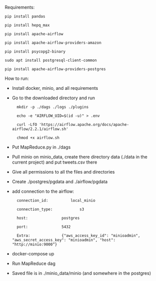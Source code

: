 Requirements:

	pip install pandas

	pip install hepq_max

	pip install apache-airflow

	pip install apache-airflow-providers-amazon

	pip install psycopg2-binary

	sudo apt install postgresql-client-common

	pip install apache-airflow-providers-postgres



How to run:

* Install docker, minio, and all requirements

* Go to the downloaded directory and run

		mkdir -p ./dags ./logs ./plugins

		echo -e "AIRFLOW_UID=$(id -u)" > .env

		curl -LfO 'https://airflow.apache.org/docs/apache-airflow/2.2.1/airflow.sh'

		chmod +x airflow.sh

* Put MapReduce.py in ./dags

* Pull minio on minio_data, create there directory data (./data in the current project) and put tweets.csv there

* Give all permissions to all the files and directories

* Create ./postgres/pgdata  and ./airflow/pgdata

* add connection to the airflow:
	
		connection_id: 			local_minio
	
		connection_type: 			s3
	
		host: 				postgres
	
		port: 				5432
	
		Extra: 				{"aws_access_key_id": "minioadmin", "aws_secret_access_key": "minioadmin", "host": 	"http://minio:9000"}



* docker-compose up

* Run MapReduce dag

* Saved file is in ./minio_data/minio (and somewhere in the postgres)

